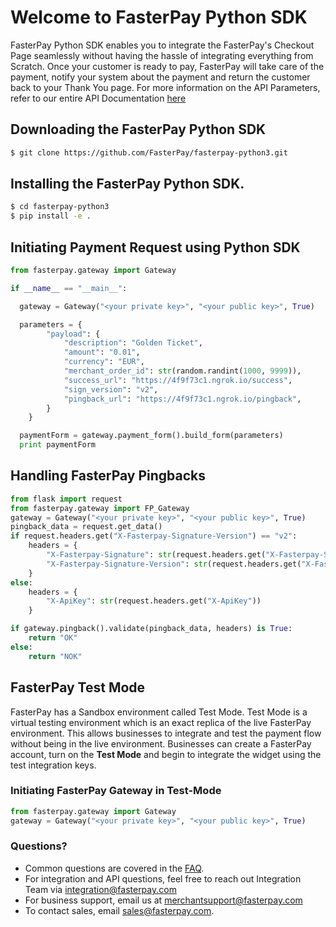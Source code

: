 # Welcome to FasterPay Python SDK

FasterPay Python SDK enables you to integrate the FasterPay's Checkout Page seamlessly without having the hassle of integrating everything from Scratch.
Once your customer is ready to pay, FasterPay will take care of the payment, notify your system about the payment and return the customer back to your Thank You page.
For more information on the API Parameters, refer to our entire API Documentation [here](https://docs.fasterpay.com/api#section-custom-integration)

## Downloading the FasterPay Python SDK

```sh
$ git clone https://github.com/FasterPay/fasterpay-python3.git
```

## Installing the FasterPay Python SDK.
```sh
$ cd fasterpay-python3
$ pip install -e .
```

## Initiating Payment Request using Python SDK

```python
from fasterpay.gateway import Gateway

if __name__ == "__main__":

  gateway = Gateway("<your private key>", "<your public key>", True)

  parameters = {
        "payload": {
            "description": "Golden Ticket",
            "amount": "0.01",
            "currency": "EUR",
            "merchant_order_id": str(random.randint(1000, 9999)),
            "success_url": "https://4f9f73c1.ngrok.io/success",
            "sign_version": "v2",
            "pingback_url": "https://4f9f73c1.ngrok.io/pingback",
        }
    }

  paymentForm = gateway.payment_form().build_form(parameters)
  print paymentForm
```

## Handling FasterPay Pingbacks

```python
from flask import request
from fasterpay.gateway import FP_Gateway
gateway = Gateway("<your private key>", "<your public key>", True)
pingback_data = request.get_data()
if request.headers.get("X-Fasterpay-Signature-Version") == "v2":
    headers = {
        "X-Fasterpay-Signature": str(request.headers.get("X-Fasterpay-Signature")),
        "X-Fasterpay-Signature-Version": str(request.headers.get("X-Fasterpay-Signature-Version"))
    }
else:
    headers = {
        "X-ApiKey": str(request.headers.get("X-ApiKey"))
    }

if gateway.pingback().validate(pingback_data, headers) is True:
    return "OK"
else:
    return "NOK"
```

## FasterPay Test Mode
FasterPay has a Sandbox environment called Test Mode. Test Mode is a virtual testing environment which is an exact replica of the live FasterPay environment. This allows businesses to integrate and test the payment flow without being in the live environment. Businesses can create a FasterPay account, turn on the **Test Mode** and begin to integrate the widget using the test integration keys.

### Initiating FasterPay Gateway in Test-Mode
```python
from fasterpay.gateway import Gateway
gateway = Gateway("<your private key>", "<your public key>", True)
```

### Questions?
* Common questions are covered in the [FAQ](https://www.fasterpay.com/support).
* For integration and API questions, feel free to reach out Integration Team via [integration@fasterpay.com](mailto:integration@fasterpay.com)
* For business support, email us at [merchantsupport@fasterpay.com](mailto:merchantsupport@fasterpay.com)
* To contact sales, email [sales@fasterpay.com](mailto:sales@fasterpay.com).